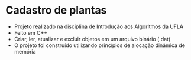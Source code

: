 # Cadastro de plantas

- Projeto realizado na disciplina de Introdução aos Algoritmos da UFLA
- Feito em C++
- Criar, ler, atualizar e excluir objetos em um arquivo binário (.dat)
- O projeto foi construído utilizando princípios de alocação dinâmica de memória
